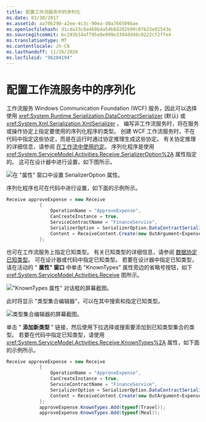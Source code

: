 ```yaml
---
title: 配置工作流服务中的序列化
ms.date: 03/30/2017
ms.assetid: aa70b290-a2ee-4c3c-90ea-d0a7665096ae
ms.openlocfilehash: d1cda33c8a469b4a54b6d282b99c07b23e91543e
ms.sourcegitcommit: bc293b14af795e0e999e3304dd40c0222cf2ffe4
ms.translationtype: MT
ms.contentlocale: zh-CN
ms.lasthandoff: 11/26/2020
ms.locfileid: "96284194"
---
```

# <a name="configuring-serialization-in-a-workflow-service"></a>配置工作流服务中的序列化

工作流服务 Windows Communication Foundation (WCF) 服务，因此可以选择使用 <xref:System.Runtime.Serialization.DataContractSerializer> (默认) 或 <xref:System.Xml.Serialization.XmlSerializer> 。 编写非工作流服务时，将在服务或操作协定上指定要使用的序列化程序的类型。 创建 WCF 工作流服务时，不在代码中指定这些协定，而是在运行时通过协定推理生成这些协定。 有关协定推理的详细信息，请参阅  [在工作流中使用约定](using-contracts-in-workflow.md)。  序列化程序是使用 <xref:System.ServiceModel.Activities.Receive.SerializerOption%2A> 属性指定的。 这可在设计器中进行设置，如下图所示。  
  
 ![在 "属性" 窗口中设置 SerializerOption 属性。](./media/configuring-serialization-in-a-workflow-service/setting-serializer-property.png)  
  
 序列化程序也可在代码中进行设置，如下面的示例所示。  
  
```csharp  
Receive approveExpense = new Receive  
            {  
                OperationName = "ApproveExpense",  
                CanCreateInstance = true,  
                ServiceContractName = "FinanceService",  
                SerializerOption = SerializerOption.DataContractSerializer,  
                Content = ReceiveContent.Create(new OutArgument<Expense>(expense))  
            };  
```  
  
  也可在工作流服务上指定已知类型。 有关已知类型的详细信息，请参阅 [数据协定已知类型](data-contract-known-types.md)。 可在设计器或代码中指定已知类型。 若要在设计器中指定已知类型，请在活动的 " **属性" 窗口** 中单击 "KnownTypes" 属性旁边的省略号按钮，如下 <xref:System.ServiceModel.Activities.Receive> 图所示。
  
 !["KnownTypes 属性" 对话框的屏幕截图。](./media/configuring-serialization-in-a-workflow-service/known-types-properties.png)  
  
 此时将显示 "类型集合编辑器"，可以在其中搜索和指定已知类型。  
  
 ![类型集合编辑器的屏幕截图。](./media/configuring-serialization-in-a-workflow-service/type-collection-editor.gif)  
  
 单击 " **添加新类型** " 链接，然后使用下拉选择或搜索要添加到已知类型集合的类型。 若要在代码中指定已知类型，请使用 <xref:System.ServiceModel.Activities.Receive.KnownTypes%2A> 属性，如下面的示例所示。  
  
```csharp
Receive approveExpense = new Receive  
            {  
                OperationName = "ApproveExpense",  
                CanCreateInstance = true,  
                ServiceContractName = "FinanceService",  
                SerializerOption = SerializerOption.DataContractSerializer,  
                Content = ReceiveContent.Create(new OutArgument<Expense>(expense))  
            };  
            approveExpense.KnownTypes.Add(typeof(Travel));  
            approveExpense.KnownTypes.Add(typeof(Meal));  
```
